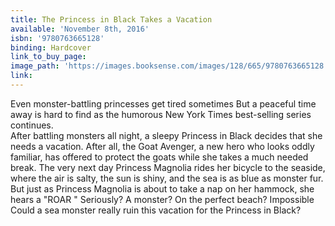 ```yaml
---
title: The Princess in Black Takes a Vacation
available: 'November 8th, 2016'
isbn: '9780763665128'
binding: Hardcover
link_to_buy_page:
image_path: 'https://images.booksense.com/images/128/665/9780763665128.jpg'
link:
---
```



Even monster-battling princesses get tired sometimes But a peaceful time away is hard to find as the humorous New York Times best-selling series continues.&nbsp;
<br>After battling monsters all night, a sleepy Princess in Black decides that she needs a vacation. After all, the Goat Avenger, a new hero who looks oddly familiar, has offered to protect the goats while she takes a much needed break. The very next day Princess Magnolia rides her bicycle to the seaside, where the air is salty, the sun is shiny, and the sea is as blue as monster fur. But just as Princess Magnolia is about to take a nap on her hammock, she hears a "ROAR " Seriously? A monster? On the perfect beach? Impossible Could a sea monster really ruin this vacation for the Princess in Black?